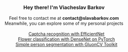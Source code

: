 <h3 align="center">Hey there! I'm Viacheslav Barkov</h3>
<div align="center">Feel free to contact me at <b>contact@slavabarkov.com</b></div>
<div align="center">Meanwhile, you can explore some of my personal projects</div>
<br/>
<div float="left" align="center">
  <img src="https://user-images.githubusercontent.com/46378663/166515179-4f557205-0dcf-4bee-b1d2-837e1e91a3c5.png" width="12">
  <a href="https://www.kaggle.com/code/slavabarkov/captcha-recognition-with-efficientnet" title="Captcha recognition with EfficientNet">Captcha recognition with EfficientNet</a>
</div>
<div float="left" align="center">
  <img src="https://user-images.githubusercontent.com/46378663/166515179-4f557205-0dcf-4bee-b1d2-837e1e91a3c5.png" width="12">
  <a href="https://www.kaggle.com/code/slavabarkov/flower-classification-with-densenet-on-pytorch" title="Flower classification with DenseNet on PyTorch">Flower classification with DenseNet on PyTorch</a>
</div>
<div float="left" align="center">
  <img src="https://user-images.githubusercontent.com/46378663/166515179-4f557205-0dcf-4bee-b1d2-837e1e91a3c5.png" width="12">
  <a href="https://www.kaggle.com/code/slavabarkov/simple-person-segmentation-with-gluoncv-toolkit" title="Simple person segmentation with GluonCV Toolkit">Simple person segmentation with GluonCV Toolkit</a>
</div>